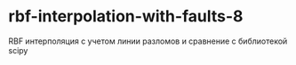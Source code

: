 # rbf-interpolation-with-faults-8
 RBF интерполяция с учетом линии разломов и сравнение с библиотекой scipy
